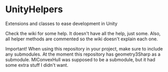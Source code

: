 # UnityHelpers
Extensions and classes to ease development in Unity

Check the wiki for some help. It doesn't have all the help, just some.
Also, all helper methods are commented so the wiki doesn't explain each one.

Important!
When using this repository in your project, make sure to include any submodules. At the moment this repository has geometry3Sharp as a submodule. MIConvexHull was supposed to be a submodule, but it had some extra stuff I didn't want.
